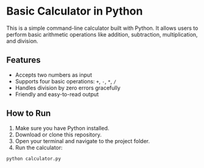#  Basic Calculator in Python

This is a simple command-line calculator built with Python. It allows users to perform basic arithmetic operations like addition, subtraction, multiplication, and division.

## Features

- Accepts two numbers as input
- Supports four basic operations: `+`, `-`, `*`, `/`
- Handles division by zero errors gracefully
- Friendly and easy-to-read output

## How to Run

1. Make sure you have Python installed.
2. Download or clone this repository.
3. Open your terminal and navigate to the project folder.
4. Run the calculator:

```bash
python calculator.py
